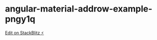 # angular-material-addrow-example-pngy1q

[Edit on StackBlitz ⚡️](https://stackblitz.com/edit/angular-material-addrow-example-pngy1q)